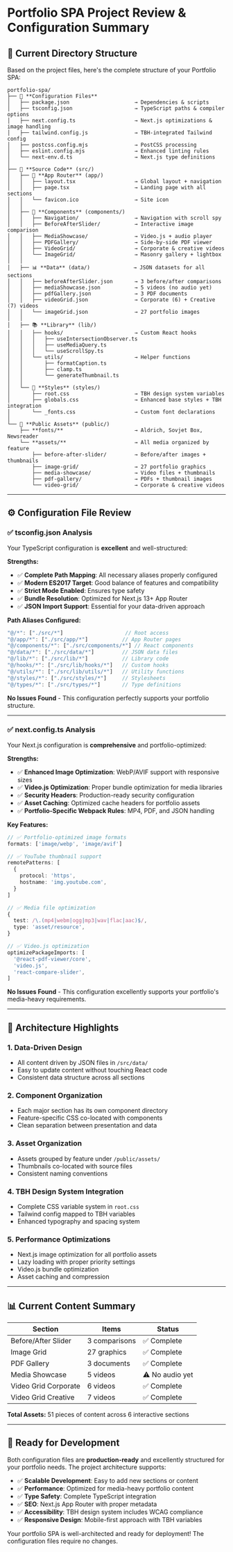 # Portfolio SPA Project Review & Configuration Summary

## 📁 **Current Directory Structure**

Based on the project files, here's the complete structure of your Portfolio SPA:

```
portfolio-spa/
├── 📄 **Configuration Files**
│   ├── package.json                     → Dependencies & scripts
│   ├── tsconfig.json                    → TypeScript paths & compiler options
│   ├── next.config.ts                   → Next.js optimizations & image handling
│   ├── tailwind.config.js               → TBH-integrated Tailwind config
│   ├── postcss.config.mjs               → PostCSS processing
│   ├── eslint.config.mjs                → Enhanced linting rules
│   └── next-env.d.ts                    → Next.js type definitions
│
├── 📂 **Source Code** (src/)
│   ├── 🎯 **App Router** (app/)
│   │   ├── layout.tsx                   → Global layout + navigation
│   │   ├── page.tsx                     → Landing page with all sections
│   │   └── favicon.ico                  → Site icon
│   │
│   ├── 🧩 **Components** (components/)
│   │   ├── Navigation/                  → Navigation with scroll spy
│   │   ├── BeforeAfterSlider/           → Interactive image comparison
│   │   ├── MediaShowcase/               → Video.js + audio player
│   │   ├── PDFGallery/                  → Side-by-side PDF viewer
│   │   ├── VideoGrid/                   → Corporate & creative videos
│   │   └── ImageGrid/                   → Masonry gallery + lightbox
│   │
│   ├── 📊 **Data** (data/)              → JSON datasets for all sections
│   │   ├── beforeAfterSlider.json       → 3 before/after comparisons
│   │   ├── mediaShowcase.json           → 5 videos (no audio yet)
│   │   ├── pdfGallery.json              → 3 PDF documents
│   │   ├── videoGrid.json               → Corporate (6) + Creative (7) videos
│   │   └── imageGrid.json               → 27 portfolio images
│   │
│   ├── 📚 **Library** (lib/)
│   │   ├── hooks/                       → Custom React hooks
│   │   │   ├── useIntersectionObserver.ts
│   │   │   ├── useMediaQuery.ts
│   │   │   └── useScrollSpy.ts
│   │   └── utils/                       → Helper functions
│   │       ├── formatCaption.ts
│   │       ├── clamp.ts
│   │       └── generateThumbnail.ts
│   │
│   └── 🎨 **Styles** (styles/)
│       ├── root.css                     → TBH design system variables
│       ├── globals.css                  → Enhanced base styles + TBH integration
│       └── _fonts.css                   → Custom font declarations
│
└── 📁 **Public Assets** (public/)
    ├── **fonts/**                       → Aldrich, Sovjet Box, Newsreader
    └── **assets/**                      → All media organized by feature
        ├── before-after-slider/         → Before/after images + thumbnails
        ├── image-grid/                  → 27 portfolio graphics
        ├── media-showcase/              → Video files + thumbnails
        ├── pdf-gallery/                 → PDFs + thumbnail images
        └── video-grid/                  → Corporate & creative videos
```

---

## ⚙️ **Configuration File Review**

### ✅ **tsconfig.json Analysis**

Your TypeScript configuration is **excellent** and well-structured:

**Strengths:**

* ✅ **Complete Path Mapping**: All necessary aliases properly configured
* ✅ **Modern ES2017 Target**: Good balance of features and compatibility
* ✅ **Strict Mode Enabled**: Ensures type safety
* ✅ **Bundle Resolution**: Optimized for Next.js 13+ App Router
* ✅ **JSON Import Support**: Essential for your data-driven approach

**Path Aliases Configured:**

```typescript
"@/*": ["./src/*"]                    // Root access
"@/app/*": ["./src/app/*"]           // App Router pages
"@/components/*": ["./src/components/*"] // React components
"@/data/*": ["./src/data/*"]         // JSON data files
"@/lib/*": ["./src/lib/*"]           // Library code
"@/hooks/*": ["./src/lib/hooks/*"]   // Custom hooks
"@/utils/*": ["./src/lib/utils/*"]   // Utility functions
"@/styles/*": ["./src/styles/*"]     // Stylesheets
"@/types/*": ["./src/types/*"]       // Type definitions
```

**No Issues Found** - This configuration perfectly supports your portfolio structure.

---

### ✅ **next.config.ts Analysis**

Your Next.js configuration is **comprehensive** and portfolio-optimized:

**Strengths:**

* ✅ **Enhanced Image Optimization**: WebP/AVIF support with responsive sizes
* ✅ **Video.js Optimization**: Proper bundle optimization for media libraries
* ✅ **Security Headers**: Production-ready security configuration
* ✅ **Asset Caching**: Optimized cache headers for portfolio assets
* ✅ **Portfolio-Specific Webpack Rules**: MP4, PDF, and JSON handling

**Key Features:**

```typescript
// ✅ Portfolio-optimized image formats
formats: ['image/webp', 'image/avif']

// ✅ YouTube thumbnail support
remotePatterns: [
  {
    protocol: 'https',
    hostname: 'img.youtube.com',
  }
]

// ✅ Media file optimization
{
  test: /\.(mp4|webm|ogg|mp3|wav|flac|aac)$/,
  type: 'asset/resource',
}

// ✅ Video.js optimization
optimizePackageImports: [
  '@react-pdf-viewer/core',
  'video.js',
  'react-compare-slider',
]
```

**No Issues Found** - This configuration excellently supports your portfolio's media-heavy requirements.

---

## 🎯 **Architecture Highlights**

### **1. Data-Driven Design**

* All content driven by JSON files in `/src/data/`
* Easy to update content without touching React code
* Consistent data structure across all sections

### **2. Component Organization**

* Each major section has its own component directory
* Feature-specific CSS co-located with components
* Clean separation between presentation and data

### **3. Asset Organization**

* Assets grouped by feature under `/public/assets/`
* Thumbnails co-located with source files
* Consistent naming conventions

### **4. TBH Design System Integration**

* Complete CSS variable system in `root.css`
* Tailwind config mapped to TBH variables
* Enhanced typography and spacing system

### **5. Performance Optimizations**

* Next.js image optimization for all portfolio assets
* Lazy loading with proper priority settings
* Video.js bundle optimization
* Asset caching and compression

---

## 📊 **Current Content Summary**

| Section              | Items         | Status            |
| ---------------------- | --------------- | ------------------- |
| Before/After Slider  | 3 comparisons | ✅ Complete       |
| Image Grid           | 27 graphics   | ✅ Complete       |
| PDF Gallery          | 3 documents   | ✅ Complete       |
| Media Showcase       | 5 videos      | ⚠️ No audio yet |
| Video Grid Corporate | 6 videos      | ✅ Complete       |
| Video Grid Creative  | 7 videos      | ✅ Complete       |

**Total Assets:**  51 pieces of content across 6 interactive sections

---

## 🚀 **Ready for Development**

Both configuration files are **production-ready** and excellently structured for your portfolio needs. The project architecture supports:

* ✅ **Scalable Development**: Easy to add new sections or content
* ✅ **Performance**: Optimized for media-heavy portfolio content
* ✅ **Type Safety**: Complete TypeScript integration
* ✅ **SEO**: Next.js App Router with proper metadata
* ✅ **Accessibility**: TBH design system includes WCAG compliance
* ✅ **Responsive Design**: Mobile-first approach with TBH variables

Your portfolio SPA is well-architected and ready for deployment! The configuration files require no changes.